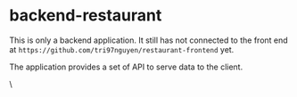 # backend-restaurant

This is only a backend application. It still has not connected to the front end at `https://github.com/tri97nguyen/restaurant-frontend` yet.

The application provides a set of API to serve data to the client.

\


